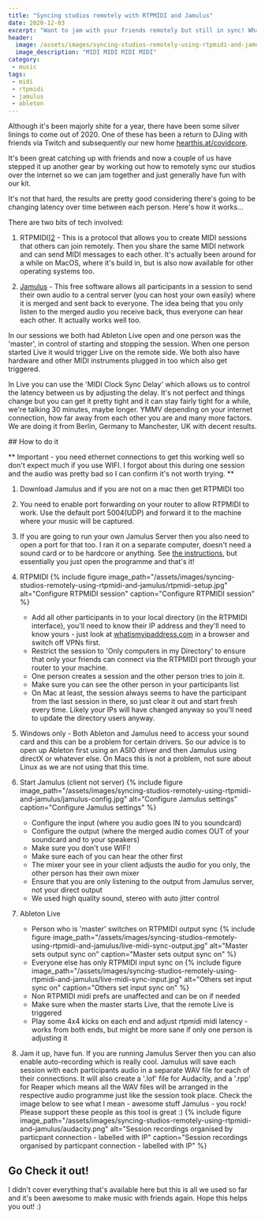 ```yaml
---
title: "Syncing studios remotely with RTPMIDI and Jamulus"
date: 2020-12-03
excerpt: "Want to jam with your friends remotely but still in sync! What was once a distant dream now seems to be fairly easy thanks to some great free tools."
header:
  image: /assets/images/syncing-studios-remotely-using-rtpmidi-and-jamulus/header.jpg
  image_description: "MIDI MIDI MIDI MIDI"
category:
 - music
tags:
 - midi
 - rtpmidi
 - jamulus
 - ableton
---
```


Although it's been majorly shite for a year, there have been some silver linings to come out of 2020. One of these has been a return to DJing with friends via Twitch and subsequently our new home [hearthis.at/covidcore][1].

It's been great catching up with friends and now a couple of us have stepped it up another gear by working out how to remotely sync our studios over the internet so we can jam together and just generally have fun with our kit. 

It's not that hard, the results are pretty good considering there's going to be changing latency over time between each person. Here's how it works...

<include diagram here>

There are two bits of tech involved:
1. RTPMIDI][2] - This is a protocol that allows you to create MIDI sessions that others can join remotely. Then you share the same MIDI network and can send MIDI messages to each other. It's actually been around for a while on MacOS, where it's build in, but is also now available for other operating systems too.

2. [Jamulus][3] - This free software allows all participants in a session to send their own audio to a central server (you can host your own easily) where it is merged and sent back to everyone. The idea being that you only listen to the merged audio you receive back, thus everyone can hear each other. It actually works well too.

In our sessions we both had Ableton Live open and one person was the 'master', in control of starting and stopping the session. When one person started Live it would trigger Live on the remote side. We both also have hardware and other MIDI instruments plugged in too which also get triggered. 

In Live you can use the 'MIDI Clock Sync Delay' which allows us to control the latency between us by adjusting the delay. It's not perfect and things change but you can get it pretty tight and it can stay fairly tight for a while, we're talking 30 minutes, maybe longer. YMMV depending on your internet connection, how far away from each other you are and many more factors. We are doing it from Berlin, Germany to Manchester, UK with decent results.

## How to do it

** Important - you need ethernet connections to get this working well so don't expect much if you use WIFI. I forgot about this during one session and the audio was pretty bad so I can confirm it's not worth trying. **

1. Download Jamulus and if you are not on a mac then get RTPMIDI too


1. You need to enable port forwarding on your router to allow RTPMIDI to work. Use the default port 5004(UDP) and forward it to the machine where your music will be captured.


1. If you are going to run your own Jamulus Server then you also need to open a port for that too. I ran it on a separate computer, doesn't need a sound card or to be hardcore or anything. See [the instructions][4], but essentially you just open the programme and that's it! 


1. RTPMIDI
   {% include figure image_path="/assets/images/syncing-studios-remotely-using-rtpmidi-and-jamulus/rtpmidi-setup.jpg" alt="Configure RTPMIDI session" caption="Configure RTPMIDI session" %}
   - Add all other participants in to your local directory (in the RTPMIDI interface), you'll need to know their IP address and they'll need to know yours - just look at [whatismyipaddress.com][3] in a browser and switch off VPNs first.
   - Restrict the session to 'Only computers in my Directory' to ensure that only your friends can connect via the RTPMIDI port through your router to your machine. 
   - One person creates a session and the other person tries to join it. 
   - Make sure you can see the other person in your participants list
   - On Mac at least, the session always seems to have the participant from the last session in there, so just clear it out and start fresh every time. Likely your IPs will have changed anyway so you'll need to update the directory users anyway. 
   

1. Windows only - Both Ableton and Jamulus need to access your sound card and this can be a problem for certain drivers. So our advice is to open up Ableton first using an ASIO driver and then Jamulus using directX or whatever else. On Macs this is not a problem, not sure about Linux as we are not using that this time. 
    

1. Start Jamulus (client not server)
   {% include figure image_path="/assets/images/syncing-studios-remotely-using-rtpmidi-and-jamulus/jamulus-config.jpg" alt="Configure Jamulus settings" caption="Configure Jamulus settings" %}
   - Configure the input (where you audio goes IN to you soundcard)
   - Configure the output (where the merged audio comes OUT of your soundcard and to your speakers)
   - Make sure you don't use WIFI!
   - Make sure each of you can hear the other first
   - The mixer your see in your client adjusts the audio for you only, the other person has their own mixer
   - Ensure that you are only listening to the output from Jamulus server, not your direct output
   - We used high quality sound, stereo with auto jitter control
  

1. Ableton Live
   - Person who is 'master' switches on RTPMIDI output sync
      {% include figure image_path="/assets/images/syncing-studios-remotely-using-rtpmidi-and-jamulus/live-midi-sync-output.jpg" alt="Master sets output sync on" caption="Master sets output sync on" %} 
   - Everyone else has only RTPMIDI input sync on 
      {% include figure image_path="/assets/images/syncing-studios-remotely-using-rtpmidi-and-jamulus/live-midi-sync-input.jpg" alt="Others set input sync on" caption="Others set input sync on" %}
   - Non RTPMIDI midi prefs are unaffected and can be on if needed
   - Make sure when the master starts Live, that the remote Live is triggered
   - Play some 4x4 kicks on each end and adjust rtpmidi midi latency - works from both ends, but might be more sane if only one person is adjusting it

1. Jam it up, have fun. If you are running Jamulus Server then you can also enable auto-recording which is really cool. Jamulus will save each session with each participants audio in a separate WAV file for each of their connections. It will also create a '.lof' file for Audacity, and a '.rpp' for Reaper which means all the WAV files will be arranged in the respective audio programme just like the session took place. Check the image below to see what I mean - awesome stuff Jamulus - you rock! Please support these people as this tool is great :)
{% include figure image_path="/assets/images/syncing-studios-remotely-using-rtpmidi-and-jamulus/audacity.png" alt="Session recordings organised by particpant connection - labelled with IP" caption="Session recordings organised by particpant connection - labelled with IP" %}
   
## Go Check it out!
I didn't cover everything that's available here but this is all we used so far and it's been awesome to make music with friends again. Hope this helps you out! :)





[1]: https://hearthis.at/covidcore
[2]: https://en.wikipedia.org/wiki/RTP-MIDI
[3]: https://jamulus.io/
[4]: https://jamulus.io/wiki/Running-a-Server
[5]: https://www.whatismyipaddress.com